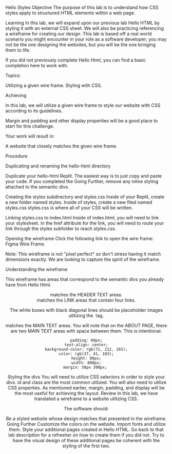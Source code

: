 Hello Styles
Objective
The purpose of this lab is to understand how CSS styles apply to structured HTML elements within a web page.

Learning
In this lab, we will expand upon our previous lab Hello HTML by styling it with an external CSS sheet. We will also be practicing referencing a wireframe for creating our design. This lab is based off a real world scenario you might encounter in your role as a software developer; you may not be the one designing the websites, but you will be the one bringing them to life.

If you did not previously complete Hello Html, you can find a basic completion here to work with.

Topics:

Utilizing a given wire frame.
Styling with CSS.

Achieving

In this lab, we will utilize a given wire frame to style our website with CSS according to its guidelines.

<!-- Note: While you Google around, you may come across the flexbox and grid CSS layout models. Do not use these for this lab!  -->

Margin and padding and other display properties will be a good place to start for this challenge.

Your work will result in:

A website that closely matches the given wire frame.

Procedure

Duplicating and renaming the hello-html directory

 Duplicate your hello-html Replit. The easiest way is to just copy and paste your code.
 If you completed the Going Further, remove any inline styling attached to the semantic divs.


Creating the styles subdirectory and styles.css
 Inside of your Replit, create a new folder named styles.
 Inside of styles, create a new filed named styles.css
 styles.css is where all of your CSS will be written.

Linking styles.css to index.html
 Inside of index.html, you will need to link your stylesheet.
 In the href attribute for the link, you will need to route your link through the styles subfolder to reach styles.css.

Opening the wireframe
 Click the following link to open the wire frame: Figma Wire Frame.

 Note: This wireframe is not "pixel perfect" so don't stress having it match dimensions exactly. We are looking to capture the spirit of the wireframe.

Understanding the wireframe

 This wireframe has areas that correspond to the semantic divs you already have from Hello Html.

 <header> matches the HEADER TEXT areas.

 <nav> matches the LINK areas that contain four links.

 The white boxes with black diagonal lines should be placeholder images utilizing the <img> tag.
 
 <main> matches the MAIN TEXT areas. You will note that on the ABOUT PAGE, there are two MAIN TEXT areas with space between them. This is intentional.





    padding: 60px;
    text-align: center;
    background-color: rgb(71, 212, 165);
    color: rgb(37, 41, 103);
    height: 80px;
    width: 800px;
    margin: 50px 300px; 


Styling the divs
 You will need to utilize CSS selectors in order to style your divs. id and class are the most common utilized.
 You will also need to utilize CSS properties. As mentioned earlier, margin, padding, and display will be the most useful for achieving the layout.
Review
In this lab, we have translated a wireframe to a website utilizing CSS.

The software should:

Be a styled website whose design matches that presented in the wireframe.
Going Further
Customize the colors on the website.
Import fonts and utilize them.
Style your additional pages created in Hello HTML. Go back to that lab description for a refresher on how to create them if you did not. Try to have the visual design of these additional pages be coherent with the styling of the first two.

